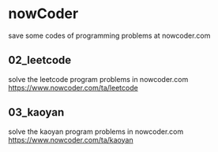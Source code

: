 # nowCoder

save some codes of programming problems at nowcoder.com


## 02_leetcode
solve the leetcode program problems in nowcoder.com  
https://www.nowcoder.com/ta/leetcode

## 03_kaoyan
solve the kaoyan program problems in nowcoder.com
https://www.nowcoder.com/ta/kaoyan
